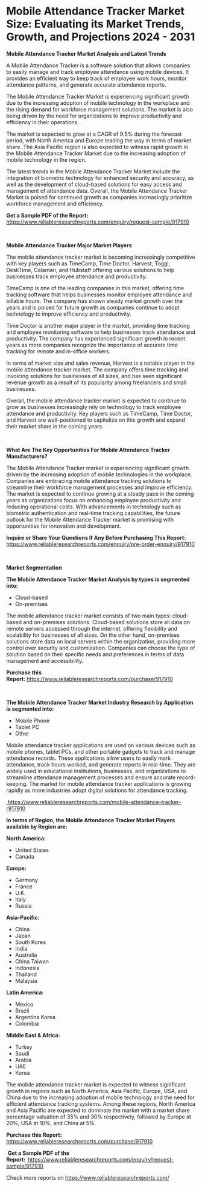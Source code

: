 <p><h1>Mobile Attendance Tracker Market Size: Evaluating its Market Trends, Growth, and Projections 2024 - 2031</h1></p><p><strong>Mobile Attendance Tracker Market Analysis and Latest Trends</strong></p>
<p><p>A Mobile Attendance Tracker is a software solution that allows companies to easily manage and track employee attendance using mobile devices. It provides an efficient way to keep track of employee work hours, monitor attendance patterns, and generate accurate attendance reports.</p><p>The Mobile Attendance Tracker Market is experiencing significant growth due to the increasing adoption of mobile technology in the workplace and the rising demand for workforce management solutions. The market is also being driven by the need for organizations to improve productivity and efficiency in their operations.</p><p>The market is expected to grow at a CAGR of 9.5% during the forecast period, with North America and Europe leading the way in terms of market share. The Asia Pacific region is also expected to witness rapid growth in the Mobile Attendance Tracker Market due to the increasing adoption of mobile technology in the region.</p><p>The latest trends in the Mobile Attendance Tracker Market include the integration of biometric technology for enhanced security and accuracy, as well as the development of cloud-based solutions for easy access and management of attendance data. Overall, the Mobile Attendance Tracker Market is poised for continued growth as companies increasingly prioritize workforce management and efficiency.</p></p>
<p><strong>Get a Sample PDF of the Report:&nbsp;</strong> <a href="https://www.reliableresearchreports.com/enquiry/request-sample/917910">https://www.reliableresearchreports.com/enquiry/request-sample/917910</a></p>
<p>&nbsp;</p>
<p><strong>Mobile Attendance Tracker Major Market Players</strong></p>
<p><p>The mobile attendance tracker market is becoming increasingly competitive with key players such as TimeCamp, Time Doctor, Harvest, Toggl, DeskTime, Calamari, and Hubstaff offering various solutions to help businesses track employee attendance and productivity.</p><p>TimeCamp is one of the leading companies in this market, offering time tracking software that helps businesses monitor employee attendance and billable hours. The company has shown steady market growth over the years and is poised for future growth as companies continue to adopt technology to improve efficiency and productivity.</p><p>Time Doctor is another major player in the market, providing time tracking and employee monitoring software to help businesses track attendance and productivity. The company has experienced significant growth in recent years as more companies recognize the importance of accurate time tracking for remote and in-office workers.</p><p>In terms of market size and sales revenue, Harvest is a notable player in the mobile attendance tracker market. The company offers time tracking and invoicing solutions for businesses of all sizes, and has seen significant revenue growth as a result of its popularity among freelancers and small businesses.</p><p>Overall, the mobile attendance tracker market is expected to continue to grow as businesses increasingly rely on technology to track employee attendance and productivity. Key players such as TimeCamp, Time Doctor, and Harvest are well-positioned to capitalize on this growth and expand their market share in the coming years.</p></p>
<p>&nbsp;</p>
<p><strong>What Are The Key Opportunities For Mobile Attendance Tracker Manufacturers?</strong></p>
<p><p>The Mobile Attendance Tracker market is experiencing significant growth driven by the increasing adoption of mobile technologies in the workplace. Companies are embracing mobile attendance tracking solutions to streamline their workforce management processes and improve efficiency. The market is expected to continue growing at a steady pace in the coming years as organizations focus on enhancing employee productivity and reducing operational costs. With advancements in technology such as biometric authentication and real-time tracking capabilities, the future outlook for the Mobile Attendance Tracker market is promising with opportunities for innovation and development.</p></p>
<p><strong>Inquire or Share Your Questions If Any Before Purchasing This Report:</strong> <a href="https://www.reliableresearchreports.com/enquiry/pre-order-enquiry/917910">https://www.reliableresearchreports.com/enquiry/pre-order-enquiry/917910</a></p>
<p>&nbsp;</p>
<p><strong>Market Segmentation</strong></p>
<p><strong>The Mobile Attendance Tracker Market Analysis by types is segmented into:</strong></p>
<p><ul><li>Cloud-based</li><li>On-premises</li></ul></p>
<p><p>The mobile attendance tracker market consists of two main types: cloud-based and on-premises solutions. Cloud-based solutions store all data on remote servers accessed through the internet, offering flexibility and scalability for businesses of all sizes. On the other hand, on-premises solutions store data on local servers within the organization, providing more control over security and customization. Companies can choose the type of solution based on their specific needs and preferences in terms of data management and accessibility.</p></p>
<p><strong>Purchase this Report:&nbsp;</strong><a href="https://www.reliableresearchreports.com/purchase/917910">https://www.reliableresearchreports.com/purchase/917910</a></p>
<p>&nbsp;</p>
<p><strong>The Mobile Attendance Tracker Market Industry Research by Application is segmented into:</strong></p>
<p><ul><li>Mobile Phone</li><li>Tablet PC</li><li>Other</li></ul></p>
<p><p>Mobile attendance tracker applications are used on various devices such as mobile phones, tablet PCs, and other portable gadgets to track and manage attendance records. These applications allow users to easily mark attendance, track hours worked, and generate reports in real-time. They are widely used in educational institutions, businesses, and organizations to streamline attendance management processes and ensure accurate record-keeping. The market for mobile attendance tracker applications is growing rapidly as more industries adopt digital solutions for attendance tracking.</p></p>
<p><a href="https://www.reliableresearchreports.com/mobile-attendance-tracker-r917910">&nbsp;https://www.reliableresearchreports.com/mobile-attendance-tracker-r917910</a></p>
<p><strong>In terms of Region, the Mobile Attendance Tracker Market Players available by Region are:</strong></p>
<p>
    <p> <strong> North America: </strong>
        <ul>
            <li>United States</li>
            <li>Canada</li>
        </ul>
        </p> 
    <p> <strong> Europe: </strong>
        <ul>
            <li>Germany</li>
            <li>France</li>
            <li>U.K.</li>
            <li>Italy</li>
            <li>Russia</li>
        </ul>
        </p> 
    <p> <strong> Asia-Pacific: </strong>
        <ul>
            <li>China</li>
            <li>Japan</li>
            <li>South Korea</li>
            <li>India</li>
            <li>Australia</li>
            <li>China Taiwan</li>
            <li>Indonesia</li>
            <li>Thailand</li>
            <li>Malaysia</li>
        </ul>
        </p> 
    <p> <strong> Latin America: </strong>
        <ul>
            <li>Mexico</li>
            <li>Brazil</li>
            <li>Argentina Korea</li>
            <li>Colombia</li>
        </ul>
        </p> 
    <p> <strong> Middle East & Africa: </strong>
        <ul>
            <li>Turkey</li>
            <li>Saudi</li>
            <li>Arabia</li>
            <li>UAE</li>
            <li>Korea</li>
        </ul>
    </p>
    </p>
<p><p>The mobile attendance tracker market is expected to witness significant growth in regions such as North America, Asia Pacific, Europe, USA, and China due to the increasing adoption of mobile technology and the need for efficient attendance tracking systems. Among these regions, North America and Asia Pacific are expected to dominate the market with a market share percentage valuation of 35% and 30% respectively, followed by Europe at 20%, USA at 10%, and China at 5%.</p></p>
<p><strong>Purchase this Report: </strong><a href="https://www.reliableresearchreports.com/purchase/917910">https://www.reliableresearchreports.com/purchase/917910</a></p>
<p>&nbsp;<strong>Get a Sample PDF of the Report:&nbsp;&nbsp;</strong><a href="https://www.reliableresearchreports.com/enquiry/request-sample/917910">https://www.reliableresearchreports.com/enquiry/request-sample/917910</a></p>
<p><strong></strong></p>
<p>Check more reports on <a href="https://www.reliableresearchreports.com/">https://www.reliableresearchreports.com/</a></p>